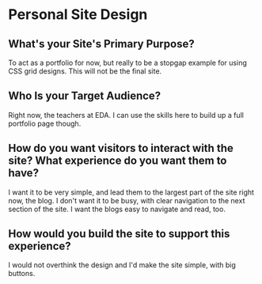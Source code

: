 # Personal Site Design

## What's your Site's Primary Purpose?
To act as a portfolio for now, but really to be a stopgap example for using CSS grid designs.  This will not be the final site.

## Who Is your Target Audience?
Right now, the teachers at EDA.  I can use the skills here to build up a full portfolio page though.

## How do you want visitors to interact with the site?  What experience do you want them to have?
I want it to be very simple, and lead them to the largest part of the site right now, the blog.  I don't want it to be busy, with clear navigation to the next section of the site.  I want the blogs easy to navigate and read, too.

## How would you build the site to support this experience?
I would not overthink the design and I'd make the site simple, with big buttons.


